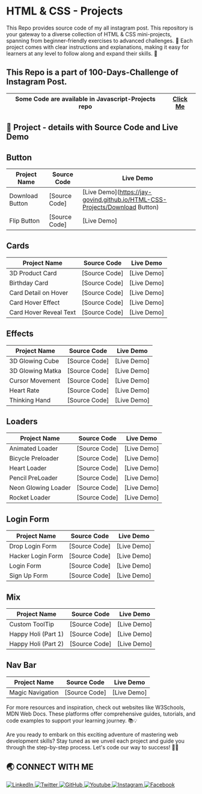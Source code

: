 # HTML & CSS - Projects
This Repo provides source code of my all instagram post. This repository is your gateway to a diverse collection of HTML &amp; CSS mini-projects, spanning from beginner-friendly exercises to advanced challenges. 🌟 Each project comes with clear instructions and explanations, making it easy for learners at any level to follow along and expand their skills. 🚀

<h2>This Repo is a part of 100-Days-Challenge of Instagram Post.</h2>

| Some Code are available in Javascript-Projects repo | [Click Me](https://github.com/Jay-Govind/JavaScript-Projects.git) |
| --------------------------------------------------- | ----------------------------------------------------------------- |

## 🔨 Project - details with Source Code and Live Demo

## Button

| Project Name               | Source Code                                         | Live Demo                                                |
| -------------------------- | --------------------------------------------------- | -------------------------------------------------------- |
| Download Button            | [Source Code]  | [Live Demo](https://jay-govind.github.io/HTML-CSS-Projects/Download Button) |
| Flip Button                | [Source Code]  | [Live Demo] |



## Cards

| Project Name               | Source Code                                         | Live Demo                                                |
| -------------------------- | --------------------------------------------------- | -------------------------------------------------------- |
| 3D Product Card            | [Source Code]  | [Live Demo] |
| Birthday Card              | [Source Code]  | [Live Demo] |
| Card Detail on Hover       | [Source Code]  | [Live Demo] |
| Card Hover Effect          | [Source Code]  | [Live Demo] |
| Card Hover Reveal Text     | [Source Code]  | [Live Demo] |



## Effects

| Project Name               | Source Code                                         | Live Demo                                                |
| -------------------------- | --------------------------------------------------- | -------------------------------------------------------- |
| 3D Glowing Cube            | [Source Code]  | [Live Demo] |
| 3D Glowing Matka           | [Source Code]  | [Live Demo] |
| Cursor Movement            | [Source Code]  | [Live Demo] |
| Heart Rate                 | [Source Code]  | [Live Demo] |
| Thinking Hand              | [Source Code]  | [Live Demo] |



## Loaders

| Project Name               | Source Code                                         | Live Demo                                                |
| -------------------------- | --------------------------------------------------- | -------------------------------------------------------- |
| Animated Loader            | [Source Code]  | [Live Demo] |
| Bicycle Preloader          | [Source Code]  | [Live Demo] |
| Heart Loader               | [Source Code]  | [Live Demo] |
| Pencil PreLoader           | [Source Code]  | [Live Demo] |
| Neon Glowing Loader        | [Source Code]  | [Live Demo] |
| Rocket Loader              | [Source Code]  | [Live Demo] |



## Login Form

| Project Name               | Source Code                                         | Live Demo                                                |
| -------------------------- | --------------------------------------------------- | -------------------------------------------------------- |
| Drop Login Form            | [Source Code]  | [Live Demo] |
| Hacker Login Form          | [Source Code]  | [Live Demo] |
| Login Form                 | [Source Code]  | [Live Demo] |
| Sign Up Form               | [Source Code]  | [Live Demo] |



## Mix

| Project Name               | Source Code                                         | Live Demo                                                |
| -------------------------- | --------------------------------------------------- | -------------------------------------------------------- |
| Custom ToolTip             | [Source Code]  | [Live Demo] |
| Happy Holi (Part 1)        | [Source Code]  | [Live Demo] |
| Happy Holi (Part 2)        | [Source Code]  | [Live Demo] |



## Nav Bar

| Project Name               | Source Code                                         | Live Demo                                                |
| -------------------------- | --------------------------------------------------- | -------------------------------------------------------- |
| Magic Navigation           | [Source Code]  | [Live Demo] |




For more resources and inspiration, check out websites like W3Schools, MDN Web Docs. These platforms offer comprehensive guides, tutorials, and code examples to support your learning journey. 📚💡

Are you ready to embark on this exciting adventure of mastering web development skills? Stay tuned as we unveil each project and guide you through the step-by-step process. Let's code our way to success! 💪🌐

## 🌏 **CONNECT WITH ME**

<a  href="https://www.linkedin.com/in/govind-jay">
    <img src="https://img.shields.io/badge/LinkedIn-0077B5?style=for-the-badge&logo=linkedin&logoColor=white" title="LinkedIn"  alt="LinkedIn"/>
</a>
<a href="https://twitter.com/_JayGovind"> 
    <img src="https://img.shields.io/badge/Twitter-1DA1F2?style=for-the-badge&logo=twitter&logoColor=white" title="Twitter"  alt="Twitter"/>
</a>
<a href="https://www.github.com/Jay-Govind"> 
    <img src="https://img.shields.io/badge/GitHub-100000?style=for-the-badge&logo=github&logoColor=white" title="GitHub"  alt="GitHub"/>
</a>
<a href="https://www.youtube.com/@jaygovindofficial751"> 
    <img src="https://img.shields.io/badge/YouTube-FF0000?style=for-the-badge&logo=youtube&logoColor=white" title="Youtube"  alt="Youtube"/>
</a>
<a href="https://www.instagram.com/devwithgovind"> 
    <img src="https://img.shields.io/badge/Instagram-E4405F?style=for-the-badge&logo=instagram&logoColor=white" title="Instagram"  alt="Instagram"/>
</a>
<a href="https://www.facebook.com/profile.php?id=61556260830301&mibextid=ZbWKwL"> 
    <img src="https://img.shields.io/badge/Facebook-%231877F2.svg?style=for-the-badge&logo=Facebook&logoColor=white" title="Facebook"  alt="Facebook"/>
</a>
